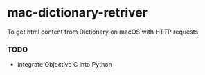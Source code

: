 # mac-dictionary-retriver
To get html content from Dictionary on macOS with HTTP requests

### TODO
- integrate Objective C into Python
